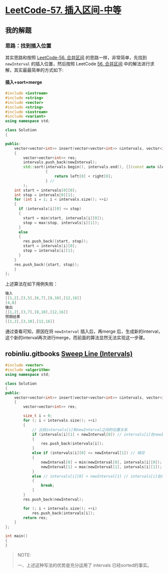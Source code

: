 # [LeetCode-57. 插入区间-中等](https://leetcode.cn/problems/insert-interval/) 

## 我的解题

### 思路：找到插入位置

其实思路和按照 [LeetCode-56. 合并区间](https://leetcode.cn/problems/merge-intervals/) 的思路一样，非常简单，先找到 `newInterval` 的插入位置，然后按照 LeetCode [56. 合并区间](https://leetcode.cn/problems/merge-intervals/) 中的解法进行求解，其实最最简单的方式如下:

#### 插入+sort+merge



```c++
#include <iostream>
#include <string>
#include <vector>
#include <string>
#include <iostream>
#include <variant>
using namespace std;

class Solution
{

public:
    vector<vector<int>> insert(vector<vector<int>> &intervals, vector<int> &newInterval)
    {
        vector<vector<int>> res;
        intervals.push_back(newInterval);
        std::sort(intervals.begin(), intervals.end(), [](const auto &left, const auto &right) //
                  {                                                                           //
                      return left[0] < right[0];
                  } //
        );
    int start = intervals[0][0];
    int stop = intervals[0][1];
    for (int i = 1; i < intervals.size(); ++i)
    {
      if (intervals[i][0] <= stop)
      {
        start = min(start, intervals[i][0]);
        stop = max(stop, intervals[i][1]);
      }
      else
      {
        res.push_back({start, stop});
        start = intervals[i][0];
        stop = intervals[i][1];
      }
    }
    res.push_back({start, stop});
    }
};
```

上述算法在如下用例失败：

```c++
输入
[[1,2],[3,5],[6,7],[8,10],[12,16]]
[4,8]
输出
[[1,2],[3,7],[8,10],[12,16]]
预期结果
[[1,2],[3,10],[12,16]]
```

通过查看可知，原因在将 `newInterval` 插入后，再merge 后，生成新的interval，这个新的interval再次进行merge，而前面的算法显然无法实现这一步骤。





## robinliu.gitbooks [Sweep Line (Intervals)](https://robinliu.gitbooks.io/leetcode/content/Sweep_Line.html)



```c++
#include <vector>
#include <algorithm>
using namespace std;

class Solution
{
public:
    vector<vector<int>> insert(vector<vector<int>> &intervals, vector<int> &newInterval)
    {
        vector<vector<int>> res;

        size_t i = 0;
        for (; i < intervals.size(); ++i)
        {
            // 比较intervals[i]和newInterval之间的位置关系
            if (intervals[i][1] < newInterval[0]) // intervals[i]在newInterval的左侧
            {
                res.push_back(intervals[i]);
            }
            else if (intervals[i][0] <= newInterval[1]) // 相交
            {
                newInterval[0] = min(newInterval[0], intervals[i][0]);
                newInterval[1] = max(newInterval[1], intervals[i][1]);
            }
            else // intervals[i][0] > newInterval[1] // intervals[i]在newInterval的右侧，不在相交，此时需要flush
            {
                break;
            }
        }
        res.push_back(newInterval);

        for (; i < intervals.size(); ++i)
            res.push_back(intervals[i]);
        return res;
    }
};

int main()
{
}
```

> NOTE:
>
> 一、上述这种写法的优势是充分运用了 intervals 已经sorted的事实。
>
> 